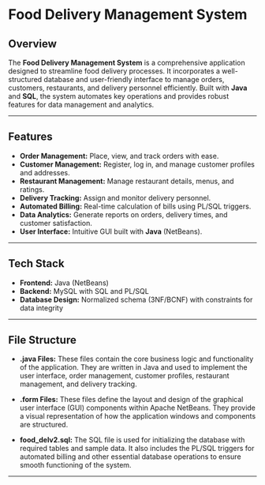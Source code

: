 # Food Delivery Management System

## Overview
The **Food Delivery Management System** is a comprehensive application designed to streamline food delivery processes. It incorporates a well-structured database and user-friendly interface to manage orders, customers, restaurants, and delivery personnel efficiently. Built with **Java** and **SQL**, the system automates key operations and provides robust features for data management and analytics.

---

## Features
- **Order Management:** Place, view, and track orders with ease.
- **Customer Management:** Register, log in, and manage customer profiles and addresses.
- **Restaurant Management:** Manage restaurant details, menus, and ratings.
- **Delivery Tracking:** Assign and monitor delivery personnel.
- **Automated Billing:** Real-time calculation of bills using PL/SQL triggers.
- **Data Analytics:** Generate reports on orders, delivery times, and customer satisfaction.
- **User Interface:** Intuitive GUI built with **Java** (NetBeans).

---

## Tech Stack
- **Frontend:** Java (NetBeans)
- **Backend:** MySQL with SQL and PL/SQL
- **Database Design:** Normalized schema (3NF/BCNF) with constraints for data integrity

---

## File Structure
- **.java Files:** These files contain the core business logic and functionality of the application. They are written in Java and used to implement the user interface, order management, customer profiles, restaurant management, and delivery tracking.
  
- **.form Files:** These files define the layout and design of the graphical user interface (GUI) components within Apache NetBeans. They provide a visual representation of how the application windows and components are structured.

- **food_delv2.sql:** The SQL file is used for initializing the database with required tables and sample data. It also includes the PL/SQL triggers for automated billing and other essential database operations to ensure smooth functioning of the system.

---